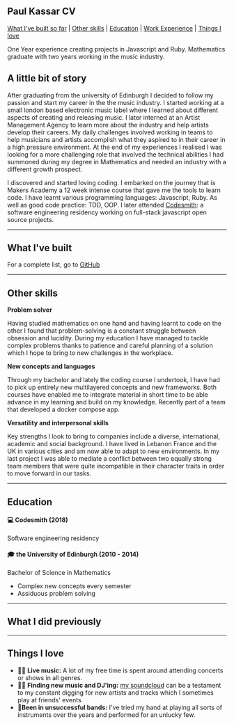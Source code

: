 ## Paul Kassar CV
[What I've built so far](#built) | [Other skills](#other) | [Education](#education) | [Work Experience](#work) | [Things I love](#love)

One Year experience creating projects in Javascript and Ruby.
Mathematics graduate with two years working in the music industry.



## A little bit of story

 After graduating from the university of Edinburgh I decided to follow my passion and start my career in the the music industry. I started working at a small london based electronic music label where I learned about different aspects of creating and releasing music. I later interned at an Artist Management Agency to learn more about the industry and help artists develop their careers.
My daily challenges involved working in teams to help musicians and artists accomplish what they aspired to in their career in a high pressure environment. At the end of my experiences I realised I was looking for a more challenging role that involved the technical abilities I had summoned during my degree in Mathematics and needed an industry with a different growth prospect. 

I discovered and started loving coding. I embarked on the journey that is Makers Academy a 12 week intense course that gave me the tools to learn code. I have learnt various programming languages: Javascript, Ruby. As well as good code practice: TDD, OOP. I later attended [Codesmith](https://www.codesmith.io/): a software engineering residency working on full-stack javascript open source projects.

---
<a name="built"></a>
## What I've built

For a complete list, go to [GitHub](https://github.com/pkassar)

---
<a name="other"></a>
## Other skills

**Problem solver**

Having studied mathematics on one hand and having learnt to code on the other I found that problem-solving is a constant struggle between obsession and lucidity. During my education I have managed to tackle complex problems thanks to patience and careful planning of a solution which I hope to bring to new challenges in the workplace.

**New concepts and languages**

Through my bachelor and lately the coding course I undertook, I have had to pick up entirely new multilayered concepts and new frameworks. Both courses have enabled me to integrate material in short time to be able advance in my learning and build on my knowledge. Recently part of a team that developed a docker compose app.

**Versatility and interpersonal skills**

Key strengths I look to bring to companies include a diverse, international, academic and social background. I have lived in Lebanon France and the UK in various cities and am now able to adapt to new environments. In my last project I was able to mediate a conflict between two equally strong team members that were quite incompatible in their character traits in order to move forward in our tasks.


---

<a name="education"></a>
## Education
#### 💻 Codesmith (2018)

Software engineering residency

#### 🎓 the University of Edinburgh (2010 - 2014)‍

Bachelor of Science in Mathematics

- Complex new concepts every semester
- Assiduous problem solving
---
<a name="work"></a>
## What I did previously



---
<a name="love"></a>
## Things I love

- 👨‍🎤 **Live music:** A lot of my free time is spent around attending concerts or shows in all genres.
- 🕵🏻 **Finding new music and DJ'ing:** [my soundcloud](https://soundcloud.com/pkassar/likes) can be a testament to my constant digging for new artists and tracks which I sometimes play at friends' events
- 🎸**Been in unsuccessful bands:** I've tried my hand at playing all sorts of instruments over the years and performed for an unlucky few.
